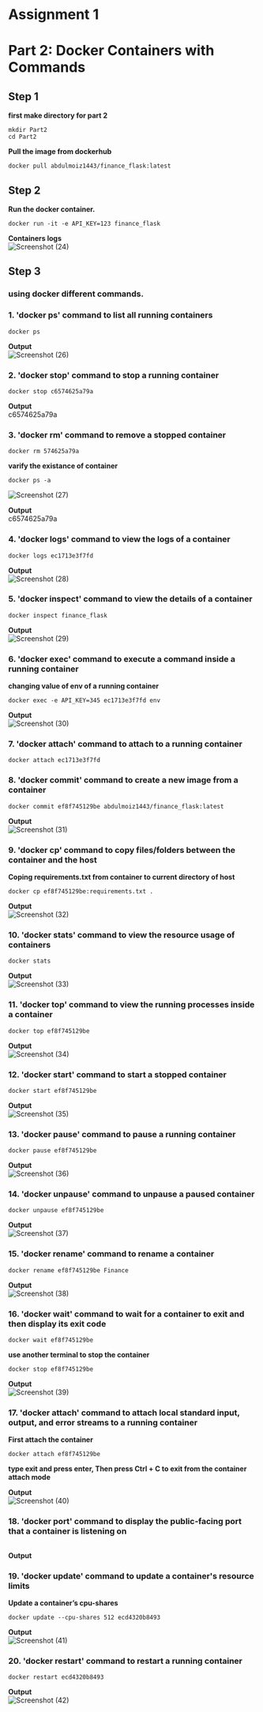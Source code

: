 # Assignment 1
# Part 2: Docker Containers with Commands
## Step 1

**first make directory for part 2**
```
mkdir Part2
cd Part2
```
**Pull the image from dockerhub**
```
docker pull abdulmoiz1443/finance_flask:latest
```
## Step 2
**Run the docker container.**
```
docker run -it -e API_KEY=123 finance_flask
```
**Containers logs** <br />
![Screenshot (24)](https://user-images.githubusercontent.com/65711565/227146566-6c23938e-f68b-45fa-8cc9-ad778c1d1d0c.png)

## Step 3
### using docker different commands.
### 1. 'docker ps' command to list all running containers
```
docker ps 
```
**Output** <br />
![Screenshot (26)](https://user-images.githubusercontent.com/65711565/227149604-a81c32cc-e3e4-42d6-991f-2a0d6a31b346.png)
### 2. 'docker stop' command to stop a running container
```
docker stop c6574625a79a
```
**Output** <br />
c6574625a79a
### 3. 'docker rm' command to remove a stopped container
```
docker rm 574625a79a
```
**varify the existance of container**
```
docker ps -a
```
![Screenshot (27)](https://user-images.githubusercontent.com/65711565/227153265-93c04320-82a5-46b5-9f96-00bf8b0fc2e8.png)

**Output**<br />
c6574625a79a

### 4. 'docker logs' command to view the logs of a container
```
docker logs ec1713e3f7fd
```
**Output** <br />
![Screenshot (28)](https://user-images.githubusercontent.com/65711565/227154974-5745b77a-cf58-4dc6-8c63-a715b94d7463.png)

### 5. 'docker inspect' command to view the details of a container
```
docker inspect finance_flask
```
**Output** <br />
![Screenshot (29)](https://user-images.githubusercontent.com/65711565/227155543-aeac09c2-7bf2-462a-b6d4-b37cec610265.png)

### 6. 'docker exec' command to execute a command inside a running container

**changing value of env of a running container**
```
docker exec -e API_KEY=345 ec1713e3f7fd env
```

**Output** <br />
![Screenshot (30)](https://user-images.githubusercontent.com/65711565/227160508-2fe1ae75-9c2b-464b-911d-13b210ffd1fa.png)

### 7. 'docker attach' command to attach to a running container
```
docker attach ec1713e3f7fd
```

### 8. 'docker commit' command to create a new image from a container
```
docker commit ef8f745129be abdulmoiz1443/finance_flask:latest
```
**Output** <br />
![Screenshot (31)](https://user-images.githubusercontent.com/65711565/227167395-90560368-2765-4797-bab1-1e57ffb3f460.png)

### 9. 'docker cp' command to copy files/folders between the container and the host

**Coping requirements.txt from container to current directory of host**
```
docker cp ef8f745129be:requirements.txt .
```
**Output** <br />
![Screenshot (32)](https://user-images.githubusercontent.com/65711565/227170400-a6b747cf-cab9-49db-8ec6-912b36dbea67.png)

### 10. 'docker stats' command to view the resource usage of containers

```
docker stats
```
**Output**<br />
![Screenshot (33)](https://user-images.githubusercontent.com/65711565/227171554-17b3118f-f4a8-44c6-b7c5-561f24c60201.png)

### 11. 'docker top' command to view the running processes inside a container
```
docker top ef8f745129be
```
**Output** <br />
![Screenshot (34)](https://user-images.githubusercontent.com/65711565/227172436-f99ca6e7-3b5e-4d23-918c-fdf69f72034c.png)

### 12. 'docker start' command to start a stopped container
```
docker start ef8f745129be
```
**Output** <br />
![Screenshot (35)](https://user-images.githubusercontent.com/65711565/227173704-bda52056-f993-4b3e-9579-5b5968735320.png)
### 13. 'docker pause' command to pause a running container
```
docker pause ef8f745129be
```
**Output** <br />
![Screenshot (36)](https://user-images.githubusercontent.com/65711565/227174590-f2ccdb18-78b6-42d6-8a1c-522ac79d9ea7.png)

### 14. 'docker unpause' command to unpause a paused container
```
docker unpause ef8f745129be
```
**Output** <br />
![Screenshot (37)](https://user-images.githubusercontent.com/65711565/227175123-9bddb76e-8d7d-4fac-a6c3-439b3b75e3ff.png)

### 15. 'docker rename' command to rename a container
```
docker rename ef8f745129be Finance
```
**Output** <br />
![Screenshot (38)](https://user-images.githubusercontent.com/65711565/227175841-7627dea2-3553-44a8-85ed-590c836b11f6.png)

### 16. 'docker wait' command to wait for a container to exit and then display its exit code
```
docker wait ef8f745129be
```

**use another terminal to stop the container**
```
docker stop ef8f745129be
```

**Output** <br />
![Screenshot (39)](https://user-images.githubusercontent.com/65711565/227177566-e0f400ab-f10a-4c6f-9970-5c569a8b1af4.png)

### 17. 'docker attach' command to attach local standard input, output, and error streams to a running container
**First attach the container**
```
docker attach ef8f745129be
```
**type exit and press enter, Then press Ctrl + C to exit from the container attach mode** <br />

**Output** <br />
![Screenshot (40)](https://user-images.githubusercontent.com/65711565/227180325-f2042e82-ac90-4ece-a2d4-42c8c300eb62.png)

### 18. 'docker port' command to display the public-facing port that a container is listening on
```

```
**Output** <br />

### 19. 'docker update' command to update a container's resource limits
**Update a container’s cpu-shares**
```
docker update --cpu-shares 512 ecd4320b8493
```
**Output** <br />
![Screenshot (41)](https://user-images.githubusercontent.com/65711565/227185777-b0820350-99a5-4ce1-a6ac-66928aef9a1f.png)

### 20. 'docker restart' command to restart a running container
```
docker restart ecd4320b8493
```
**Output** <br />
![Screenshot (42)](https://user-images.githubusercontent.com/65711565/227186969-e2e190c3-4e16-4e9a-ae88-73bcae7d29b1.png)
